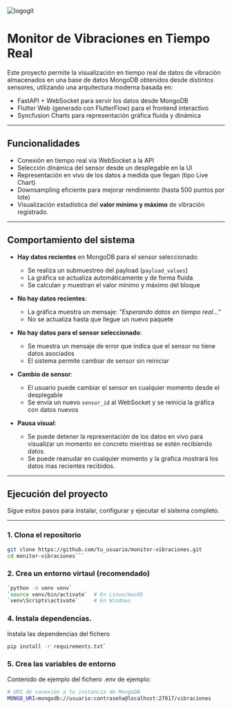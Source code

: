 ![logogit](https://github.com/user-attachments/assets/b1ae11e1-234b-4c6f-a43c-1dc0e8afb3c4)


# Monitor de Vibraciones en Tiempo Real
Este proyecto permite la visualización en tiempo real de datos de vibración almacenados en una base de datos MongoDB obtenidos desde distintos sensores, utilizando una arquitectura moderna basada en:

- FastAPI + WebSocket para servir los datos desde MongoDB
- Flutter Web (generado con FlutterFlow) para el frontend interactivo
- Syncfusion Charts para representación gráfica fluida y dinámica

---

## Funcionalidades

- Conexión en tiempo real vía WebSocket a la API
- Selección dinámica del sensor desde un desplegable en la UI
- Representación en vivo de los datos a medida que llegan (tipo Live Chart)
- Downsampling eficiente para mejorar rendimiento (hasta 500 puntos por lote)
- Visualización estadística del **valor mínimo y máximo** de vibración registrado.

---

## Comportamiento del sistema

- **Hay datos recientes** en MongoDB para el sensor seleccionado:
  - Se realiza un submuestreo del payload (`payload_values`)
  - La gráfica se actualiza automáticamente y de forma fluida
  - Se calculan y muestran el valor mínimo y máximo del bloque

- **No hay datos recientes**:
  - La gráfica muestra un mensaje: *"Esperando datos en tiempo real..."*
  - No se actualiza hasta que llegue un nuevo paquete

- **No hay datos para el sensor seleccionado**:
  - Se muestra un mensaje de error que indica que el sensor no tiene datos asociados
  - El sistema permite cambiar de sensor sin reiniciar

- **Cambio de sensor**:
  - El usuario puede cambiar el sensor en cualquier momento desde el desplegable
  - Se envía un nuevo `sensor_id` al WebSocket y se reinicia la gráfica con datos nuevos

- **Pausa visual**:
  - Se puede detener la representación de los datos en vivo para visualizar un momento en concreto mientras se estén recibiendo datos.
  - Se puede reanudar en cualquier momento y la grafica mostrará los datos mas recientes recibidos.

---

##  Ejecución del proyecto

Sigue estos pasos para instalar, configurar y ejecutar el sistema completo.

---

### 1. Clona el repositorio

```bash
git clone https://github.com/tu_usuario/monitor-vibraciones.git
cd monitor-vibraciones```
```

### 2. Crea un entorno virtaul (recomendado)

```bash
`python -m venv venv`
`source venv/bin/activate`  # En Linux/macOS
`venv\Scripts\activate`     # En Windows
```
### 4. Instala dependencias.

Instala las dependencias del fichero 

```bash 
pip install -r requirements.txt`
``` 
### 5. Crea las variables de entorno

Contenido de ejemplo del fichero .env de ejemplo:

```bash 
# URI de conexión a tu instancia de MongoDB
MONGO_URI=mongodb://usuario:contraseña@localhost:27017/vibraciones
```


